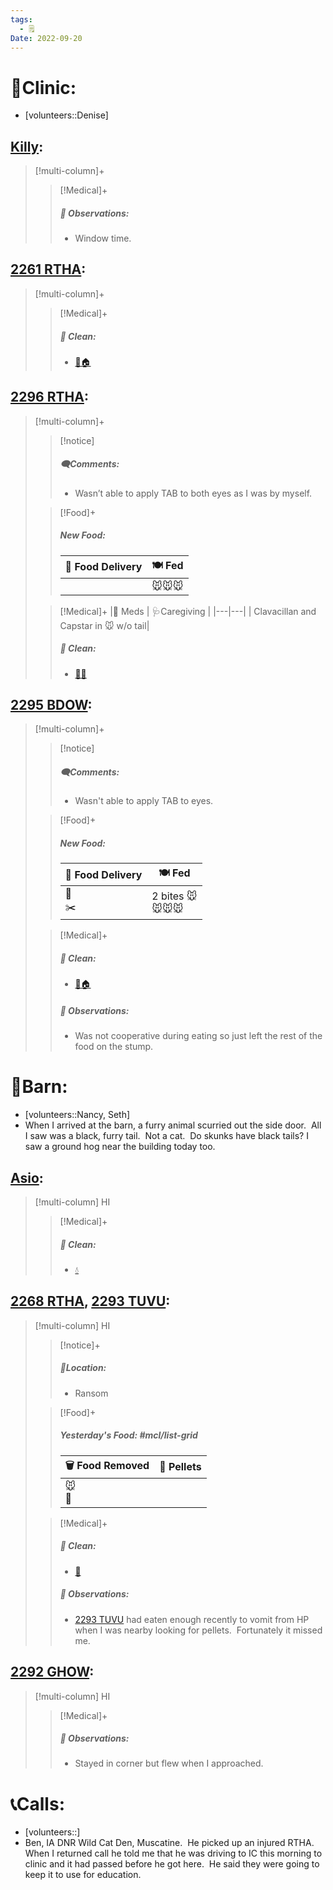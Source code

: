 ```yaml
---
tags:
  - 🗒️
Date: 2022-09-20
---
```


# 🏥Clinic:
- [volunteers::Denise]

## [Killy](../RARE%20Birds/Ed%20Birds/Killy.md):
> [!multi-column]+
>
>> [!Medical]+
>> ##### 🔭 Observations:
>> - Window time.

## [2261 RTHA](../RARE%20Birds/2261%20RTHA.md):
> [!multi-column]+
>
>> [!Medical]+
>>##### 🫧 Clean:
>> - [🧼🏠](../Admin/Codes/Moved%20to%20clean%20cage.md)

## [2296 RTHA](../RARE%20Birds/2296%20RTHA.md):
> [!multi-column]+
>
>> [!notice]
>> ##### 🗨️Comments:
>> - Wasn’t able to apply TAB to both eyes as I was by myself.
>
>> [!Food]+
>> ##### New Food:
>> |🚚 Food Delivery| 🍽️ Fed|
>> |---|---|
>>||🐭🐭🐭
>
>> [!Medical]+
>> |💊 Meds | 🩺Caregiving |
>> |---|---|
>> | Clavacillan and Capstar in 🐭 w/o tail|
>>
>>##### 🫧 Clean:
>> - [🧼➗](../Admin/Codes/Cleaned%20with%20divider.md)

## [2295 BDOW](../RARE%20Birds/2295%20BDOW.md):
> [!multi-column]+
>
>> [!notice]
>> ##### 🗨️Comments:
>> - Wasn't able to apply TAB to eyes.
>
>> [!Food]+
>> ##### New Food:
>> |🚚 Food Delivery| 🍽️ Fed|
>> |---|---|
>>|🫱 <br> ✂️|2 bites 🐭 <br> 🐭🐭🐭
>
>> [!Medical]+
>>##### 🫧 Clean:
>> - [🧼🏠](../Admin/Codes/Moved%20to%20clean%20cage.md)
>>
>> ##### 🔭 Observations:
>> - Was not cooperative during eating so just left the rest of the food on the stump.

# 🏡Barn:
- [volunteers::Nancy, Seth]
- When I arrived at the barn, a furry animal scurried out the side door.  All I saw was a black, furry tail.  Not a cat.  Do skunks have black tails? I saw a ground hog near the building today too.

## [Asio](../RARE%20Birds/Ed%20Birds/Asio.md):
> [!multi-column] HI
>
>> [!Medical]+
>>##### 🫧 Clean:
>> - [💧](../Admin/Codes/Fresh%20water.md)

## [2268 RTHA](../RARE%20Birds/2268%20RTHA.md), [2293 TUVU](../RARE%20Birds/2293%20TUVU.md):
> [!multi-column] HI
>
>> [!notice]+
>> ##### 📍Location:
>> - Ransom
>>
>
>> [!Food]+
>> ##### Yesterday's Food: #mcl/list-grid
>> |🗑️ Food Removed| 💩 Pellets
>> |---|---|
>>|🐭 <br> 🐀|
>>
>
>> [!Medical]+
>>##### 🫧 Clean:
>> - [🧹](../Admin/Codes/Raked%20cage.md)
>>
>> ##### 🔭 Observations:
>> - [2293 TUVU](../RARE%20Birds/2293%20TUVU.md) had eaten enough recently to vomit from HP when I was nearby looking for pellets.  Fortunately it missed me. 

## [2292 GHOW](../RARE%20Birds/2292%20GHOW.md):
> [!multi-column] HI
>
>> [!Medical]+
>> ##### 🔭 Observations:
>> - Stayed in corner but flew when I approached.

# 📞Calls:
- [volunteers::]
- Ben, IA DNR Wild Cat Den, Muscatine.  He picked up an injured RTHA.  When I returned call he told me that he was driving to IC this morning to clinic and it had passed before he got here.  He said they were going to keep it to use for education.